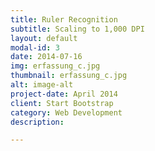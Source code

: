 ```yaml
---
title: Ruler Recognition
subtitle: Scaling to 1,000 DPI
layout: default
modal-id: 3
date: 2014-07-16
img: erfassung_c.jpg
thumbnail: erfassung_c.jpg
alt: image-alt
project-date: April 2014
client: Start Bootstrap
category: Web Development
description: 

---
```

